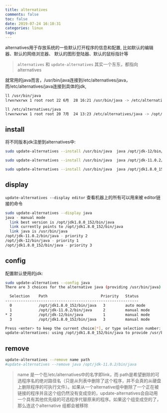 ```yaml
---
title: alternatives
comments: false
toc: false
date: 2019-07-24 16:10:31
categories: linux
tags:
---
```

alternatives用于存放系统的一些默认打开程序的信息和配置, 比如默认的编辑器、默认的网络浏览器、 默认的图形登陆器、默认的鼠标指针等  

> `alternatives` 和 `update-alternatives` 其实一个东东，都指向alternatives

就常用的java而言，/usr/bin/java连接到/etc/alternatives/java，而/etc/alternatives/java连接到具体的jdk,

``` bash
ll /usr/bin/java
lrwxrwxrwx 1 root root 22 6月  28 16:21 /usr/bin/java -> /etc/alternatives/java*

ll /etc/alternatives/java
lrwxrwxrwx 1 root root 20 7月  24 13:23 /etc/alternatives/java -> /opt/jdk-12/bin/java*
```

## install

将不同版本jdk注册到alternatives中:

``` bash
sudo update-alternatives --install /usr/bin/java  java /opt/jdk-12/bin/java 1

sudo update-alternatives --install /usr/bin/java  java /opt/jdk-11.0.2/bin/java 2

sudo update-alternatives --install /usr/bin/java  java /opt/jdk1.8.0_152/bin/java 3
```

## display

 `update-alternatives --display editor` 查看机器上的所有可以用来被 editor链接的命令  

``` bash
sudo update-alternatives --display java
java - manual mode
  link best version is /opt/jdk1.8.0_152/bin/java
  link currently points to /opt/jdk1.8.0_152/bin/java
  link java is /usr/bin/java
/opt/jdk-11.0.2/bin/java - priority 2
/opt/jdk-12/bin/java - priority 1
/opt/jdk1.8.0_152/bin/java - priority 3
```

## config

配置默认使用的jdk:

``` bash
sudo update-alternatives --config java
There are 3 choices for the alternative java (providing /usr/bin/java).

  Selection    Path                        Priority   Status
------------------------------------------------------------
  0            /opt/jdk1.8.0_152/bin/java   3         auto mode
  1            /opt/jdk-11.0.2/bin/java     2         manual mode
* 2            /opt/jdk-12/bin/java         1         manual mode
  3            /opt/jdk1.8.0_152/bin/java   3         manual mode

Press <enter> to keep the current choice[*], or type selection number: 3
update-alternatives: using /opt/jdk1.8.0_152/bin/java to provide /usr/bin/java (java) in manual mode
```

## remove  

``` bash
update-alternatives --remove name path
#update-alternatives --remove java /opt/jdk-11.0.2/bin/java
```

> name 是一个在/etc/alternatives中的名字即link，而 path是希望删除的可选程序名的绝对路径名（只是从列表中删除了这个程序，并不会真的从硬盘上删除程序的可执行文件）。如果从一个alternative组中删除了一个正在被链接的程序并且这个组仍然没有变成空的，update-alternatives会自动用一个具有其他优先级的可选程序代替原来的程序。如果这个组变成空的了，那么连这个alternative 组都会被移除

